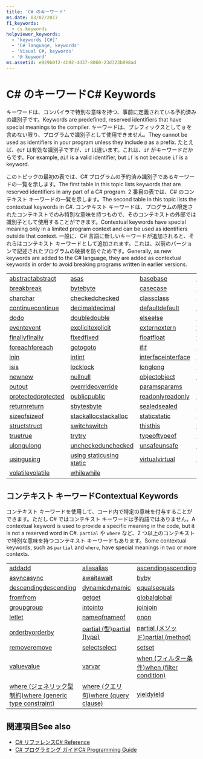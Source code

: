 ```yaml
---
title: 'C# のキーワード'
ms.date: 03/07/2017
f1_keywords:
  - cs.keywords
helpviewer_keywords:
  - 'keywords [C#]'
  - 'C# language, keywords'
  - 'Visual C#, keywords'
  - '@ keyword'
ms.assetid: e929b0f2-4b92-4d37-8060-23d323b098ad
---
```

# <a name="c-keywords"></a><span data-ttu-id="1ec7a-102">C# のキーワード</span><span class="sxs-lookup"><span data-stu-id="1ec7a-102">C# Keywords</span></span>
<span data-ttu-id="1ec7a-103">キーワードは、コンパイラで特別な意味を持つ、事前に定義されている予約済みの識別子です。</span><span class="sxs-lookup"><span data-stu-id="1ec7a-103">Keywords are predefined, reserved identifiers that have special meanings to the compiler.</span></span> <span data-ttu-id="1ec7a-104">キーワードは、プレフィックスとして `@` を含めない限り、プログラムで識別子として使用できません。</span><span class="sxs-lookup"><span data-stu-id="1ec7a-104">They cannot be used as identifiers in your program unless they include `@` as a prefix.</span></span> <span data-ttu-id="1ec7a-105">たとえば、`@if` は有効な識別子ですが、`if` は違います。これは、`if` がキーワードだからです。</span><span class="sxs-lookup"><span data-stu-id="1ec7a-105">For example, `@if` is a valid identifier, but `if` is not because `if` is a keyword.</span></span>  
  
 <span data-ttu-id="1ec7a-106">このトピックの最初の表では、C# プログラムの予約済み識別子であるキーワードの一覧を示します。</span><span class="sxs-lookup"><span data-stu-id="1ec7a-106">The first table in this topic lists keywords that are reserved identifiers in any part of a C# program.</span></span> <span data-ttu-id="1ec7a-107">2 番目の表では、C# のコンテキスト キーワードの一覧を示します。</span><span class="sxs-lookup"><span data-stu-id="1ec7a-107">The second table in this topic lists the contextual keywords in C#.</span></span> <span data-ttu-id="1ec7a-108">コンテキスト キーワードは、プログラムの限定されたコンテキストでのみ特別な意味を持つもので、そのコンテキストの外部では識別子として使用することができます。</span><span class="sxs-lookup"><span data-stu-id="1ec7a-108">Contextual keywords have special meaning only in a limited program context and can be used as identifiers outside that context.</span></span> <span data-ttu-id="1ec7a-109">一般に、C# 言語に新しいキーワードが追加されると、それらはコンテキスト キーワードとして追加されます。これは、以前のバージョンで記述されたプログラムの破損を防ぐためです。</span><span class="sxs-lookup"><span data-stu-id="1ec7a-109">Generally, as new keywords are added to the C# language, they are added as contextual keywords in order to avoid breaking programs written in earlier versions.</span></span>  
  
|||||  
|---|---|---|---|  
|[<span data-ttu-id="1ec7a-110">abstract</span><span class="sxs-lookup"><span data-stu-id="1ec7a-110">abstract</span></span>](../../../csharp/language-reference/keywords/abstract.md)|[<span data-ttu-id="1ec7a-111">as</span><span class="sxs-lookup"><span data-stu-id="1ec7a-111">as</span></span>](../../../csharp/language-reference/keywords/as.md)|[<span data-ttu-id="1ec7a-112">base</span><span class="sxs-lookup"><span data-stu-id="1ec7a-112">base</span></span>](../../../csharp/language-reference/keywords/base.md)|[<span data-ttu-id="1ec7a-113">bool</span><span class="sxs-lookup"><span data-stu-id="1ec7a-113">bool</span></span>](../../../csharp/language-reference/keywords/bool.md)|  
|[<span data-ttu-id="1ec7a-114">break</span><span class="sxs-lookup"><span data-stu-id="1ec7a-114">break</span></span>](../../../csharp/language-reference/keywords/break.md)|[<span data-ttu-id="1ec7a-115">byte</span><span class="sxs-lookup"><span data-stu-id="1ec7a-115">byte</span></span>](../../../csharp/language-reference/keywords/byte.md)|[<span data-ttu-id="1ec7a-116">case</span><span class="sxs-lookup"><span data-stu-id="1ec7a-116">case</span></span>](../../../csharp/language-reference/keywords/switch.md)|[<span data-ttu-id="1ec7a-117">catch</span><span class="sxs-lookup"><span data-stu-id="1ec7a-117">catch</span></span>](../../../csharp/language-reference/keywords/try-catch.md)|  
|[<span data-ttu-id="1ec7a-118">char</span><span class="sxs-lookup"><span data-stu-id="1ec7a-118">char</span></span>](../../../csharp/language-reference/keywords/char.md)|[<span data-ttu-id="1ec7a-119">checked</span><span class="sxs-lookup"><span data-stu-id="1ec7a-119">checked</span></span>](../../../csharp/language-reference/keywords/checked.md)|[<span data-ttu-id="1ec7a-120">class</span><span class="sxs-lookup"><span data-stu-id="1ec7a-120">class</span></span>](../../../csharp/language-reference/keywords/class.md)|[<span data-ttu-id="1ec7a-121">const</span><span class="sxs-lookup"><span data-stu-id="1ec7a-121">const</span></span>](../../../csharp/language-reference/keywords/const.md)|  
|[<span data-ttu-id="1ec7a-122">continue</span><span class="sxs-lookup"><span data-stu-id="1ec7a-122">continue</span></span>](../../../csharp/language-reference/keywords/continue.md)|[<span data-ttu-id="1ec7a-123">decimal</span><span class="sxs-lookup"><span data-stu-id="1ec7a-123">decimal</span></span>](../../../csharp/language-reference/keywords/decimal.md)|[<span data-ttu-id="1ec7a-124">default</span><span class="sxs-lookup"><span data-stu-id="1ec7a-124">default</span></span>](../../../csharp/language-reference/keywords/default.md)|[<span data-ttu-id="1ec7a-125">delegate</span><span class="sxs-lookup"><span data-stu-id="1ec7a-125">delegate</span></span>](../../../csharp/language-reference/keywords/delegate.md)|  
|[<span data-ttu-id="1ec7a-126">do</span><span class="sxs-lookup"><span data-stu-id="1ec7a-126">do</span></span>](../../../csharp/language-reference/keywords/do.md)|[<span data-ttu-id="1ec7a-127">double</span><span class="sxs-lookup"><span data-stu-id="1ec7a-127">double</span></span>](../../../csharp/language-reference/keywords/double.md)|[<span data-ttu-id="1ec7a-128">else</span><span class="sxs-lookup"><span data-stu-id="1ec7a-128">else</span></span>](../../../csharp/language-reference/keywords/if-else.md)|[<span data-ttu-id="1ec7a-129">enum</span><span class="sxs-lookup"><span data-stu-id="1ec7a-129">enum</span></span>](../../../csharp/language-reference/keywords/enum.md)|  
|[<span data-ttu-id="1ec7a-130">event</span><span class="sxs-lookup"><span data-stu-id="1ec7a-130">event</span></span>](../../../csharp/language-reference/keywords/event.md)|[<span data-ttu-id="1ec7a-131">explicit</span><span class="sxs-lookup"><span data-stu-id="1ec7a-131">explicit</span></span>](../../../csharp/language-reference/keywords/explicit.md)|[<span data-ttu-id="1ec7a-132">extern</span><span class="sxs-lookup"><span data-stu-id="1ec7a-132">extern</span></span>](../../../csharp/language-reference/keywords/extern.md)|[<span data-ttu-id="1ec7a-133">false</span><span class="sxs-lookup"><span data-stu-id="1ec7a-133">false</span></span>](../../../csharp/language-reference/keywords/false.md)|  
|[<span data-ttu-id="1ec7a-134">finally</span><span class="sxs-lookup"><span data-stu-id="1ec7a-134">finally</span></span>](../../../csharp/language-reference/keywords/try-finally.md)|[<span data-ttu-id="1ec7a-135">fixed</span><span class="sxs-lookup"><span data-stu-id="1ec7a-135">fixed</span></span>](../../../csharp/language-reference/keywords/fixed-statement.md)|[<span data-ttu-id="1ec7a-136">float</span><span class="sxs-lookup"><span data-stu-id="1ec7a-136">float</span></span>](../../../csharp/language-reference/keywords/float.md)|[<span data-ttu-id="1ec7a-137">for</span><span class="sxs-lookup"><span data-stu-id="1ec7a-137">for</span></span>](../../../csharp/language-reference/keywords/for.md)|  
|[<span data-ttu-id="1ec7a-138">foreach</span><span class="sxs-lookup"><span data-stu-id="1ec7a-138">foreach</span></span>](../../../csharp/language-reference/keywords/foreach-in.md)|[<span data-ttu-id="1ec7a-139">goto</span><span class="sxs-lookup"><span data-stu-id="1ec7a-139">goto</span></span>](../../../csharp/language-reference/keywords/goto.md)|[<span data-ttu-id="1ec7a-140">if</span><span class="sxs-lookup"><span data-stu-id="1ec7a-140">if</span></span>](../../../csharp/language-reference/keywords/if-else.md)|[<span data-ttu-id="1ec7a-141">implicit</span><span class="sxs-lookup"><span data-stu-id="1ec7a-141">implicit</span></span>](../../../csharp/language-reference/keywords/implicit.md)|  
|[<span data-ttu-id="1ec7a-142">in</span><span class="sxs-lookup"><span data-stu-id="1ec7a-142">in</span></span>](../../../csharp/language-reference/keywords/in.md)|[<span data-ttu-id="1ec7a-143">int</span><span class="sxs-lookup"><span data-stu-id="1ec7a-143">int</span></span>](../../../csharp/language-reference/keywords/int.md)|[<span data-ttu-id="1ec7a-144">interface</span><span class="sxs-lookup"><span data-stu-id="1ec7a-144">interface</span></span>](../../../csharp/language-reference/keywords/interface.md)|[<span data-ttu-id="1ec7a-145">internal</span><span class="sxs-lookup"><span data-stu-id="1ec7a-145">internal</span></span>](../../../csharp/language-reference/keywords/internal.md)|
|[<span data-ttu-id="1ec7a-146">is</span><span class="sxs-lookup"><span data-stu-id="1ec7a-146">is</span></span>](../../../csharp/language-reference/keywords/is.md)|[<span data-ttu-id="1ec7a-147">lock</span><span class="sxs-lookup"><span data-stu-id="1ec7a-147">lock</span></span>](../../../csharp/language-reference/keywords/lock-statement.md)|[<span data-ttu-id="1ec7a-148">long</span><span class="sxs-lookup"><span data-stu-id="1ec7a-148">long</span></span>](../../../csharp/language-reference/keywords/long.md)|[<span data-ttu-id="1ec7a-149">namespace</span><span class="sxs-lookup"><span data-stu-id="1ec7a-149">namespace</span></span>](../../../csharp/language-reference/keywords/namespace.md)|
|[<span data-ttu-id="1ec7a-150">new</span><span class="sxs-lookup"><span data-stu-id="1ec7a-150">new</span></span>](../../../csharp/language-reference/keywords/new.md)|[<span data-ttu-id="1ec7a-151">null</span><span class="sxs-lookup"><span data-stu-id="1ec7a-151">null</span></span>](../../../csharp/language-reference/keywords/null.md)|[<span data-ttu-id="1ec7a-152">object</span><span class="sxs-lookup"><span data-stu-id="1ec7a-152">object</span></span>](../../../csharp/language-reference/keywords/object.md)|[<span data-ttu-id="1ec7a-153">operator</span><span class="sxs-lookup"><span data-stu-id="1ec7a-153">operator</span></span>](../../../csharp/language-reference/keywords/operator.md)|
|[<span data-ttu-id="1ec7a-154">out</span><span class="sxs-lookup"><span data-stu-id="1ec7a-154">out</span></span>](../../../csharp/language-reference/keywords/out.md)|[<span data-ttu-id="1ec7a-155">override</span><span class="sxs-lookup"><span data-stu-id="1ec7a-155">override</span></span>](../../../csharp/language-reference/keywords/override.md)|[<span data-ttu-id="1ec7a-156">params</span><span class="sxs-lookup"><span data-stu-id="1ec7a-156">params</span></span>](../../../csharp/language-reference/keywords/params.md)|[<span data-ttu-id="1ec7a-157">private</span><span class="sxs-lookup"><span data-stu-id="1ec7a-157">private</span></span>](../../../csharp/language-reference/keywords/private.md)|
|[<span data-ttu-id="1ec7a-158">protected</span><span class="sxs-lookup"><span data-stu-id="1ec7a-158">protected</span></span>](../../../csharp/language-reference/keywords/protected.md)|[<span data-ttu-id="1ec7a-159">public</span><span class="sxs-lookup"><span data-stu-id="1ec7a-159">public</span></span>](../../../csharp/language-reference/keywords/public.md)|[<span data-ttu-id="1ec7a-160">readonly</span><span class="sxs-lookup"><span data-stu-id="1ec7a-160">readonly</span></span>](../../../csharp/language-reference/keywords/readonly.md)|[<span data-ttu-id="1ec7a-161">ref</span><span class="sxs-lookup"><span data-stu-id="1ec7a-161">ref</span></span>](../../../csharp/language-reference/keywords/ref.md)|
|[<span data-ttu-id="1ec7a-162">return</span><span class="sxs-lookup"><span data-stu-id="1ec7a-162">return</span></span>](../../../csharp/language-reference/keywords/return.md)|[<span data-ttu-id="1ec7a-163">sbyte</span><span class="sxs-lookup"><span data-stu-id="1ec7a-163">sbyte</span></span>](../../../csharp/language-reference/keywords/sbyte.md)|[<span data-ttu-id="1ec7a-164">sealed</span><span class="sxs-lookup"><span data-stu-id="1ec7a-164">sealed</span></span>](../../../csharp/language-reference/keywords/sealed.md)|[<span data-ttu-id="1ec7a-165">short</span><span class="sxs-lookup"><span data-stu-id="1ec7a-165">short</span></span>](../../../csharp/language-reference/keywords/short.md)||
[<span data-ttu-id="1ec7a-166">sizeof</span><span class="sxs-lookup"><span data-stu-id="1ec7a-166">sizeof</span></span>](../../../csharp/language-reference/keywords/sizeof.md)|[<span data-ttu-id="1ec7a-167">stackalloc</span><span class="sxs-lookup"><span data-stu-id="1ec7a-167">stackalloc</span></span>](../../../csharp/language-reference/keywords/stackalloc.md)|[<span data-ttu-id="1ec7a-168">static</span><span class="sxs-lookup"><span data-stu-id="1ec7a-168">static</span></span>](../../../csharp/language-reference/keywords/static.md)|[<span data-ttu-id="1ec7a-169">string</span><span class="sxs-lookup"><span data-stu-id="1ec7a-169">string</span></span>](../../../csharp/language-reference/keywords/string.md)|
|[<span data-ttu-id="1ec7a-170">struct</span><span class="sxs-lookup"><span data-stu-id="1ec7a-170">struct</span></span>](../../../csharp/language-reference/keywords/struct.md)|[<span data-ttu-id="1ec7a-171">switch</span><span class="sxs-lookup"><span data-stu-id="1ec7a-171">switch</span></span>](../../../csharp/language-reference/keywords/switch.md)|[<span data-ttu-id="1ec7a-172">this</span><span class="sxs-lookup"><span data-stu-id="1ec7a-172">this</span></span>](../../../csharp/language-reference/keywords/this.md)|[<span data-ttu-id="1ec7a-173">throw</span><span class="sxs-lookup"><span data-stu-id="1ec7a-173">throw</span></span>](../../../csharp/language-reference/keywords/throw.md)|
|[<span data-ttu-id="1ec7a-174">true</span><span class="sxs-lookup"><span data-stu-id="1ec7a-174">true</span></span>](../../../csharp/language-reference/keywords/true.md)|[<span data-ttu-id="1ec7a-175">try</span><span class="sxs-lookup"><span data-stu-id="1ec7a-175">try</span></span>](../../../csharp/language-reference/keywords/try-catch.md)|[<span data-ttu-id="1ec7a-176">typeof</span><span class="sxs-lookup"><span data-stu-id="1ec7a-176">typeof</span></span>](../../../csharp/language-reference/keywords/typeof.md)|[<span data-ttu-id="1ec7a-177">uint</span><span class="sxs-lookup"><span data-stu-id="1ec7a-177">uint</span></span>](../../../csharp/language-reference/keywords/uint.md)|
|[<span data-ttu-id="1ec7a-178">ulong</span><span class="sxs-lookup"><span data-stu-id="1ec7a-178">ulong</span></span>](../../../csharp/language-reference/keywords/ulong.md)|[<span data-ttu-id="1ec7a-179">unchecked</span><span class="sxs-lookup"><span data-stu-id="1ec7a-179">unchecked</span></span>](../../../csharp/language-reference/keywords/unchecked.md)|[<span data-ttu-id="1ec7a-180">unsafe</span><span class="sxs-lookup"><span data-stu-id="1ec7a-180">unsafe</span></span>](../../../csharp/language-reference/keywords/unsafe.md)|[<span data-ttu-id="1ec7a-181">ushort</span><span class="sxs-lookup"><span data-stu-id="1ec7a-181">ushort</span></span>](../../../csharp/language-reference/keywords/ushort.md)|
|[<span data-ttu-id="1ec7a-182">using</span><span class="sxs-lookup"><span data-stu-id="1ec7a-182">using</span></span>](../../../csharp/language-reference/keywords/using.md)|[<span data-ttu-id="1ec7a-183">using static</span><span class="sxs-lookup"><span data-stu-id="1ec7a-183">using static</span></span>](using-static.md)|[<span data-ttu-id="1ec7a-184">virtual</span><span class="sxs-lookup"><span data-stu-id="1ec7a-184">virtual</span></span>](../../../csharp/language-reference/keywords/virtual.md)|[<span data-ttu-id="1ec7a-185">void</span><span class="sxs-lookup"><span data-stu-id="1ec7a-185">void</span></span>](../../../csharp/language-reference/keywords/void.md)|
|[<span data-ttu-id="1ec7a-186">volatile</span><span class="sxs-lookup"><span data-stu-id="1ec7a-186">volatile</span></span>](../../../csharp/language-reference/keywords/volatile.md)|[<span data-ttu-id="1ec7a-187">while</span><span class="sxs-lookup"><span data-stu-id="1ec7a-187">while</span></span>](../../../csharp/language-reference/keywords/while.md)|

## <a name="contextual-keywords"></a><span data-ttu-id="1ec7a-188">コンテキスト キーワード</span><span class="sxs-lookup"><span data-stu-id="1ec7a-188">Contextual Keywords</span></span>  
 <span data-ttu-id="1ec7a-189">コンテキスト キーワードを使用して、コード内で特定の意味を付与することができます。ただし C# ではコンテキスト キーワードは予約語ではありません。</span><span class="sxs-lookup"><span data-stu-id="1ec7a-189">A contextual keyword is used to provide a specific meaning in the code, but it is not a reserved word in C#.</span></span> <span data-ttu-id="1ec7a-190">`partial` や `where` など、2 つ以上のコンテキストで特別な意味を持つコンテキスト キーワードもあります。</span><span class="sxs-lookup"><span data-stu-id="1ec7a-190">Some contextual keywords, such as `partial` and `where`, have special meanings in two or more contexts.</span></span>  
  
||||  
|---|---|---|  
|[<span data-ttu-id="1ec7a-191">add</span><span class="sxs-lookup"><span data-stu-id="1ec7a-191">add</span></span>](add.md)|[<span data-ttu-id="1ec7a-192">alias</span><span class="sxs-lookup"><span data-stu-id="1ec7a-192">alias</span></span>](extern-alias.md)|[<span data-ttu-id="1ec7a-193">ascending</span><span class="sxs-lookup"><span data-stu-id="1ec7a-193">ascending</span></span>](ascending.md)|
|[<span data-ttu-id="1ec7a-194">async</span><span class="sxs-lookup"><span data-stu-id="1ec7a-194">async</span></span>](async.md)|[<span data-ttu-id="1ec7a-195">await</span><span class="sxs-lookup"><span data-stu-id="1ec7a-195">await</span></span>](await.md)|[<span data-ttu-id="1ec7a-196">by</span><span class="sxs-lookup"><span data-stu-id="1ec7a-196">by</span></span>](by.md)|
|[<span data-ttu-id="1ec7a-197">descending</span><span class="sxs-lookup"><span data-stu-id="1ec7a-197">descending</span></span>](descending.md)|[<span data-ttu-id="1ec7a-198">dynamic</span><span class="sxs-lookup"><span data-stu-id="1ec7a-198">dynamic</span></span>](dynamic.md)|[<span data-ttu-id="1ec7a-199">equals</span><span class="sxs-lookup"><span data-stu-id="1ec7a-199">equals</span></span>](equals.md)|
|[<span data-ttu-id="1ec7a-200">from</span><span class="sxs-lookup"><span data-stu-id="1ec7a-200">from</span></span>](from-clause.md)|[<span data-ttu-id="1ec7a-201">get</span><span class="sxs-lookup"><span data-stu-id="1ec7a-201">get</span></span>](get.md)|[<span data-ttu-id="1ec7a-202">global</span><span class="sxs-lookup"><span data-stu-id="1ec7a-202">global</span></span>](global.md)|
|[<span data-ttu-id="1ec7a-203">group</span><span class="sxs-lookup"><span data-stu-id="1ec7a-203">group</span></span>](group-clause.md)|[<span data-ttu-id="1ec7a-204">into</span><span class="sxs-lookup"><span data-stu-id="1ec7a-204">into</span></span>](into.md)|[<span data-ttu-id="1ec7a-205">join</span><span class="sxs-lookup"><span data-stu-id="1ec7a-205">join</span></span>](join-clause.md)|
|[<span data-ttu-id="1ec7a-206">let</span><span class="sxs-lookup"><span data-stu-id="1ec7a-206">let</span></span>](let-clause.md)|[<span data-ttu-id="1ec7a-207">nameof</span><span class="sxs-lookup"><span data-stu-id="1ec7a-207">nameof</span></span>](nameof.md)|[<span data-ttu-id="1ec7a-208">on</span><span class="sxs-lookup"><span data-stu-id="1ec7a-208">on</span></span>](on.md)|
|[<span data-ttu-id="1ec7a-209">orderby</span><span class="sxs-lookup"><span data-stu-id="1ec7a-209">orderby</span></span>](orderby-clause.md)|[<span data-ttu-id="1ec7a-210">partial (型)</span><span class="sxs-lookup"><span data-stu-id="1ec7a-210">partial (type)</span></span>](partial-type.md)|[<span data-ttu-id="1ec7a-211">partial (メソッド)</span><span class="sxs-lookup"><span data-stu-id="1ec7a-211">partial (method)</span></span>](partial-method.md)|
|[<span data-ttu-id="1ec7a-212">remove</span><span class="sxs-lookup"><span data-stu-id="1ec7a-212">remove</span></span>](remove.md)|[<span data-ttu-id="1ec7a-213">select</span><span class="sxs-lookup"><span data-stu-id="1ec7a-213">select</span></span>](select-clause.md)|[<span data-ttu-id="1ec7a-214">set</span><span class="sxs-lookup"><span data-stu-id="1ec7a-214">set</span></span>](set.md)|
|[<span data-ttu-id="1ec7a-215">value</span><span class="sxs-lookup"><span data-stu-id="1ec7a-215">value</span></span>](value.md)|[<span data-ttu-id="1ec7a-216">var</span><span class="sxs-lookup"><span data-stu-id="1ec7a-216">var</span></span>](var.md)|[<span data-ttu-id="1ec7a-217">when (フィルター条件)</span><span class="sxs-lookup"><span data-stu-id="1ec7a-217">when (filter condition)</span></span>](when.md)|
|[<span data-ttu-id="1ec7a-218">where (ジェネリック型制約)</span><span class="sxs-lookup"><span data-stu-id="1ec7a-218">where (generic type constraint)</span></span>](where-generic-type-constraint.md)|[<span data-ttu-id="1ec7a-219">where (クエリ句)</span><span class="sxs-lookup"><span data-stu-id="1ec7a-219">where (query clause)</span></span>](where-clause.md)|[<span data-ttu-id="1ec7a-220">yield</span><span class="sxs-lookup"><span data-stu-id="1ec7a-220">yield</span></span>](yield.md)|
  
## <a name="see-also"></a><span data-ttu-id="1ec7a-221">関連項目</span><span class="sxs-lookup"><span data-stu-id="1ec7a-221">See also</span></span>

- [<span data-ttu-id="1ec7a-222">C# リファレンス</span><span class="sxs-lookup"><span data-stu-id="1ec7a-222">C# Reference</span></span>](../../../csharp/language-reference/index.md)
- [<span data-ttu-id="1ec7a-223">C# プログラミング ガイド</span><span class="sxs-lookup"><span data-stu-id="1ec7a-223">C# Programming Guide</span></span>](../../../csharp/programming-guide/index.md)
